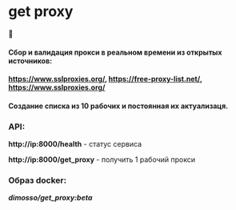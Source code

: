# get proxy
:mushroom:
#### Сбор и валидация прокси в реальном времени из открытых источников: 
#### https://www.sslproxies.org/, https://free-proxy-list.net/, https://www.sslproxies.org/
#### Cоздание списка из 10 рабочих и постоянная их актуализаця.

### API:

**http://ip:8000/health** - статус сервиса

**http://ip:8000/get_proxy** - получить 1 рабочий прокси

### Образ docker:
**_dimosso/get_proxy:beta_**

